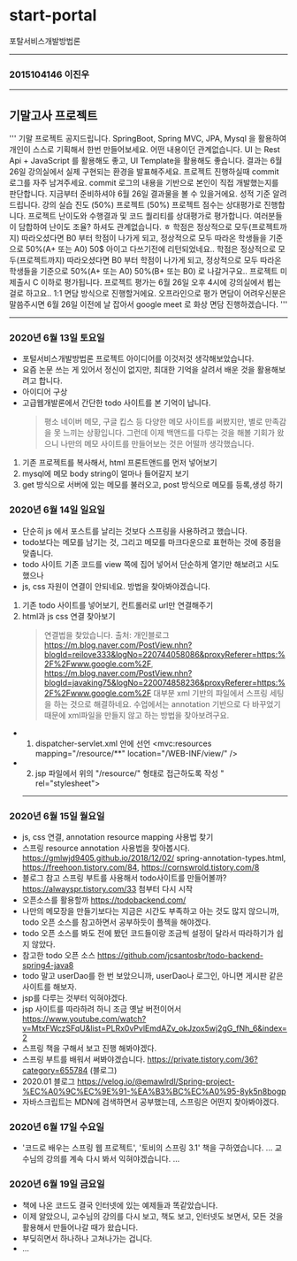 # start-portal

포탈서비스개발방법론

<hr>

### 2015104146 이진우

<hr>

## 기말고사 프로젝트

'''
기말 프로젝트 공지드립니다.
SpringBoot, Spring MVC, JPA, Mysql 을 활용하여 개인이 스스로 기획해서 한번 만들어보세요.
어떤 내용이던 관계없습니다.
UI 는 Rest Api + JavaScript 를 활용해도 좋고, UI Template을 활용해도 좋습니다.
결과는 6월 26일 강의실에서 실제 구현되는 환경을 발표해주세요.
프로젝트 진행하실때 commit 로그를 자주 남겨주세요.
commit 로그의 내용을 기반으로 본인이 직접 개발했는지를 판단합니다.
지금부터 준비하셔야 6월 26일 결과물을 볼 수 있을거에요.
성적 기준 알려드립니다.
강의 실습 진도 (50%)
프로젝트 (50%)
프로젝트 점수는 상대평가로 진행합니다. 프로젝트 난이도와 수행결과 및 코드 퀄리티를 상대평가로 평가합니다.
여러분들이 담합하여 난이도 조율? 하셔도 관계없습니다. ㅎ
학점은 정상적으로 모두(프로젝트까지) 따라오셨다면 B0 부터 학점이 나가게 되고, 정상적으로 모두 따라온 학생들을 기준으로 50%(A+ 또는 A0) 50\$​
아이고 다쓰기전에 리턴되었네요..
학점은 정상적으로 모두(프로젝트까지) 따라오셨다면 B0 부터 학점이 나가게 되고, 정상적으로 모두 따라온 학생들을 기준으로 50%(A+ 또는 A0) 50%(B+ 또는 B0) 로 나갈거구요.. 프로젝트 미제출시 C 이하로 평가됩니다.
프로젝트 평가는 6월 26일 오후 4시에 강의실에서 뵙는걸로 하고요.. 1:1 면담 방식으로 진행할거에요.
오프라인으로 평가 면담이 어려우신분은 말씀주시면 6월 26일 이전에 날 잡아서 google meet 로 화상 면담 진행하겠습니다.
'''

<hr>

### 2020년 6월 13일 토요일

- 포털서비스개발방법론 프로젝트 아이디어를 이것저것 생각해보았습니다.
- 요즘 논문 쓰는 게 있어서 정신이 없지만, 최대한 기억을 살려서 배운 것을 활용해보려고 합니다.
- 아이디어 구상
- 고급웹개발론에서 간단한 todo 사이트를 본 기억이 납니다.
  > 평소 네이버 메모, 구글 킵스 등 다양한 메모 사이트를 써봤지만, 별로 만족감을 못 느끼는 상황입니다. 그런데 이제 백앤드를 다루는 것을 해볼 기회가 왔으니 나만의 메모 사이트를 만들어보는 것은 어떨까 생각했습니다.

1.  기존 프로젝트를 복사해서, html 프론트앤드를 먼저 넣어보기
2.  mysql에 메모 body string이 얼마나 들어갈지 보기
3.  get 방식으로 서버에 있는 메모를 불러오고, post 방식으로 메모를 등록,생성 하기

### 2020년 6월 14일 일요일

- 단순히 js 에서 포스트를 날리는 것보다 스프링을 사용하려고 했습니다.
- todo보다는 메모를 남기는 것, 그리고 메모를 마크다운으로 표현하는 것에 중점을 맞춥니다.
- todo 사이트 기존 코드를 view 쪽에 집어 넣어서 단순하게 열기만 해보려고 시도 했으나
- js, css 자원이 연결이 안되네요. 방법을 찾아봐야겠습니다.

1.  기존 todo 사이트를 넣어보기, 컨트롤러로 url만 연결해주기
2.  html과 js css 연결 찾아보기
    > 연결법을 찾았습니다. 출처: 개인블로그
    > https://m.blog.naver.com/PostView.nhn?blogId=reilove333&logNo=220744058086&proxyReferer=https:%2F%2Fwww.google.com%2F, https://m.blog.naver.com/PostView.nhn?blogId=javaking75&logNo=220074858236&proxyReferer=https:%2F%2Fwww.google.com%2F
    > 대부분 xml 기반의 파일에서 스프링 세팅을 하는 것으로 해결하네요. 수업에서는 annotation 기반으로 다 바꾸었기 때문에 xml파일을 만들지 않고 하는 방법을 찾아보려구요.

- 1. dispatcher-servlet.xml 안에 선언
     <mvc:resources mapping="/resource/\*\*" location="/WEB-INF/view/" />
- 2. jsp 파일에서 위의 "/resource/" 형태로 접근하도록 작성
     <link href="<c:url value="/resources/css/main.css" />" rel="stylesheet">
     <script src="<c:url value="/resources/js/jquery.1.10.2.min.js" />"></script>
  <hr>

### 2020년 6월 15일 월요일

- js, css 연결, annotation resource mapping 사용법 찾기
- 스프링 resource annotation 사용법을 찾아봅시다. https://gmlwjd9405.github.io/2018/12/02/ spring-annotation-types.html, https://freehoon.tistory.com/84, https://cornswrold.tistory.com/8
- 블로그 참고 스프링 부트를 사용해서 todo사이트를 만들어볼까? https://alwayspr.tistory.com/33 첨부터 다시 시작
- 오픈소스를 활용할까 https://todobackend.com/
- 나만의 메모장을 만들기보다는 지금은 시간도 부족하고 아는 것도 많지 않으니까, todo 오픈 소스를 참고하면서 공부하듯이 플젝을 해야겠다.
- todo 오픈 소스를 봐도 전에 봤던 코드들이랑 조금씩 설정이 달라서 따라하기가 쉽지 않았다.
- 참고한 todo 오픈 소스 https://github.com/jcsantosbr/todo-backend-spring4-java8
- todo 말고 userDao를 한 번 보았으니까, userDao나 로그인, 아니면 게시판 같은 사이트를 해보자.
- jsp를 다루는 것부터 익혀야겠다.
- jsp 사이트를 따라하려 하니 조금 옛날 버전이어서 https://www.youtube.com/watch?v=MtxFWczSFqU&list=PLRx0vPvlEmdAZv_okJzox5wj2gG_fNh_6&index=2
- 스프링 책을 구해서 보고 진행 해봐야겠다.
- 스프링 부트를 배워서 써봐야겠습니다. https://private.tistory.com/36?category=655784 (블로그)
- 2020.01 블로그 https://velog.io/@emawlrdl/Spring-project-%EC%A0%9C%EC%9E%91-%EA%B3%BC%EC%A0%95-8yk5n8bogp
- 자바스크립트는 MDN에 검색하면서 공부했는데, 스프링은 어떤지 찾아봐야겠다.

### 2020년 6월 17일 수요일

- '코드로 배우는 스프링 웹 프로젝트', '토비의 스프링 3.1' 책을 구하였습니다.
  ...
  교수님의 강의를 계속 다시 봐서 익혀야겠습니다.
  ...

### 2020년 6월 19일 금요일

- 책에 나온 코드도 결국 인터넷에 있는 예제들과 똑같았습니다.
- 이제 알았으니, 교수님의 강의를 다시 보고, 책도 보고, 인터넷도 보면서, 모든 것을 활용해서 만들어나갈 때가 왔습니다.
- 부딪히면서 하나하나 고쳐나가는 겁니다.
- ...
